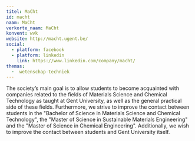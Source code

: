 ```yaml
---
titel: MaCht
id: macht
naam: MaCht
verkorte_naam: MaCht
konvent: wvk
website: http://macht.ugent.be/
social:
  - platform: facebook
  - platform: linkedin
    link: https://www.linkedin.com/company/macht/
themas:
  -  wetenschap-techniek
---
```


The society’s main goal is to allow students to become acquainted with companies related to the fields of Materials Science and Chemical Technology as taught at Gent University, as well as the general practical side of these fields. Furthermore, we strive to improve the contact between students in the "Bachelor of Science in Materials Science and Chemical Technology", the "Master of Science in Sustainable Materials Engineering" and the "Master of Science in Chemical Engineering". Additionally, we wish to improve the contact between students and Gent University itself.
